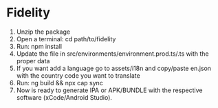 # Fidelity
1. Unzip the package
1. Open a terminal: cd path/to/fidelity
1. Run: npm install
1. Update the file in src/environments/environment.prod.ts/.ts with the proper data
1. If you want add a language go to assets/i18n and copy/paste en.json with the country code you want to translate
1. Run: ng build && npx cap sync
1. Now is ready to generate IPA or APK/BUNDLE with the respective software (xCode/Android Studio).
